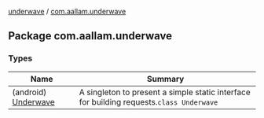 [underwave](../index.md) / [com.aallam.underwave](./index.md)

## Package com.aallam.underwave

### Types

| Name | Summary |
|---|---|
| (android) [Underwave](-underwave/index.md) | A singleton to present a simple static interface for building requests.`class Underwave` |
